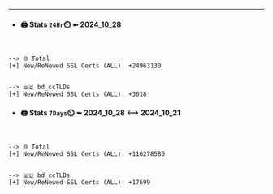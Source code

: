 

---
- #### 🖨️ **Stats** `24Hr`⏲️ ➼ 2024_10_28
```console


--> 🌐 Total
[+] New/ReNewed SSL Certs (ALL): +24963130


--> 🇧🇩 bd_ccTLDs
[+] New/ReNewed SSL Certs (ALL): +3618

```

- #### 🖨️ **Stats** `7Days`⏲️ ➼ 2024_10_28 <--> 2024_10_21
```console


--> 🌐 Total
[+] New/ReNewed SSL Certs (ALL): +116278580


--> 🇧🇩 bd_ccTLDs
[+] New/ReNewed SSL Certs (ALL): +17699

```

